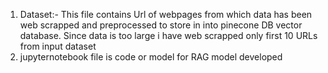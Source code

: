 1. Dataset:- This file contains Url of webpages from which data has been web scrapped and preprocessed to store in into pinecone DB vector database. 
          Since data is too large i have web scrapped only first 10 URLs from input dataset
2. jupyternotebook file is code or model for RAG model developed

